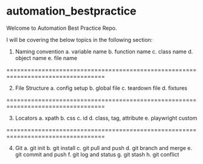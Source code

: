 # automation_bestpractice

Welcome to Automation Best Practice Repo.

I will be covering the below topics in the following section:

1. Naming convention
a. variable name
b. function name
c. class name
d. object name
e. file name

==================================================================================

2. File Structure
a. config setup
b. global file
c. teardown file
d. fixtures

==================================================================================

3. Locators
a. xpath
b. css
c. id
d. class, tag, attribute
e. playwright custom

==================================================================================

4. Git
a. git init
b. git install
c. git pull and push
d. git branch and merge
e. git commit and push
f. git log and status
g. git stash
h. git conflict
